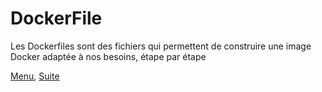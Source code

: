 # DockerFile

Les Dockerfiles sont des fichiers qui permettent de construire une image Docker adaptée à nos besoins, étape par étape


[Menu](https://obeyler.github.io/Formation-K8S/), [Suite](https://obeyler.github.io/Formation-K8S/Chapitres/DockerCommand.html)

